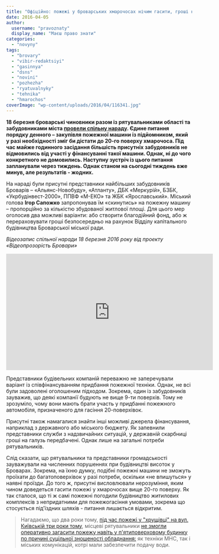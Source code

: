 ```yaml
---
title: "Офіційно: пожежі у броварських хмарочосах нічим гасити, гроші на потрібну техніку шукають"
date: 2016-04-05
author: 
  username: "pravoznaty"
  display_name: "Маєш право знати"
categories: 
  - "novyny"
tags: 
  - "brovary"
  - "vibir-redaktsiyi"
  - "gasinnya"
  - "dsns"
  - "novini"
  - "pozhezha"
  - "ryatuvalnyky"
  - "tehnika"
  - "hmarochos"
coverImage: "wp-content/uploads/2016/04/116341.jpg"
---
```


**18 березня броварські чиновники разом із рятувальниками області та забудовниками міста [провели спільну нараду](https://youtu.be/FUoqWZru7gg). Єдине питання порядку денного – закупівля пожежної машини із підйомником, який у разі необхідності зміг би дістати до 20-го поверху хмарочоса. Під час майже годинного засідання більшість присутніх забудовників не відмовились від участі у фінансуванні такої машини. Однак, ні до чого конкретного не домовились. Наступну зустріч із цього питання запланували через тиждень. Однак станом на сьогодні тиждень вже минув, але результатів - жодних.**

На нараді були присутні представники найбільших забудовників Броварів – «Альянс-Новобуду», «Атланту», ДБК «Меркурій», БЗБК, «Укрбудінвест-2000», ППВФ «М-ЕКО» та ЖБК «Ярославський». Міський голова **Ігор Сапожко** запропонував їм «скинутись» на пожежну машину – пропорційно за кількістю збудованої житлової площі. Для цього мер оголосив два можливі варіанти: або створити благодійний фонд, або ж перераховувати гроші безпосередньо на рахунок Відділу капітального будівництва Броварської міської ради.

_Відеозапис спільної наради 18 березня 2016 року від проекту «Відеопрозорість Бровари»_

<iframe src="https://www.youtube.com/embed/FUoqWZru7gg" width="560" height="315" frameborder="0" allowfullscreen="allowfullscreen"></iframe>

Представники будівельних компаній переважно не заперечували варіант із співфінансуванням придбання пожежної техніки. Однак, не всі були задоволені оголошеним підходом. Зокрема, один із забудовників зауважив, що деякі компанії будують не вище 9-ти поверхів. Тому не зрозуміло, чому вони мають брати участь у придбанні пожежного автомобіля, призначеного для гасіння 20-поверхівок.

Присутні також намагалися знайти інші можливі джерела фінансування, наприклад з державного або міського бюджету. Як запевнили представники служби з надзвичайних ситуацій, у державній скарбниці гроші на галузь передбачені. Однак лише на загальні потреби рятувальників.

Слід сказати, що рятувальники та представники громадськості зауважували на численних порушеннях при будівництві висоток у Броварах. Зокрема, на їхню думку, подібні пожежні машини не зможуть проїхати до багатоповерхівок у разі потреби, оскільки «не впишуться» у наявні проїзди. До того ж, присутні висловлювали нерозуміння, яким чином доведеться гасити пожежі у хмарочосах вище 20-го поверху. Як так сталося, що ті ж самі пожежні погодили будівництво житилових комплексів з непридатними для пожежогасіння умовами, зокрема що стосується під'їздних шляхів - питання лишається відкритим.

> Нагадаємо, що два роки тому, [під час пожежі у "хрущівці" на вул. Київській три роки тому](https://mpz.brovary.org/brovari-u-vogni-ohoplena-polum-yam-p-yatipoverhivka-prodovzhila-seriyu-rezonansnih-miskih-pozhezh-foto-video/), місцеві рятувальники [не змогли оперативно загасити пожежу навіть у п'ятиповерховому будинку по причині суцільної зношеності обладнання:](https://mpz.brovary.org/u-brovarskih-ryatuvalnikiv-nichim-gasiti-pozhezhi/) як техніки МНС, так і міських комунікацій, котрі мали забезпечити подачу води.

